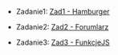 <!-- rOZWIĄZANIA -->

* Zadanie1: [Zad1 - Hamburger](https://mrosiak546.github.io/ITNAF_HTML_CSS/zad1/)


* Zadanie2: [Zad2 - Forumlarz](https://mrosiak546.github.io/ITNAF_HTML_CSS/zad2/)


* Zadanie3: [Zad3 - FunkcjeJS](https://mrosiak546.github.io/ITNAF_HTML_CSS/zad3/)